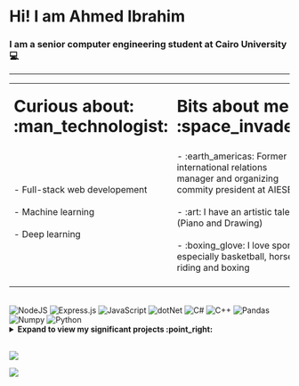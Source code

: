# Hi! I am Ahmed Ibrahim

### I am a senior computer engineering student at Cairo University :computer: 

***
<table>
    <tr>
        <td></br><b style="font-size:30px">Curious about: :man_technologist: </b></br></br></td>
        <td></br><b style="font-size:30px">Bits about me: :space_invader:</b></br></br></td>
    </tr>
    <tr>
        <td>- Full-stack web developement</br></br>
            - Machine learning</br></br>
            - Deep learning</br></br>
        </td>
        <td>
            - :earth_americas: Former international relations manager and organizing commity president at AIESEC </br></br>
            - :art: I have an artistic talent (Piano and Drawing) </br></br>
            - :boxing_glove: I love sports especially basketball, horse-riding and boxing </br></br>
        </td>
    </tr>
</table></br>
<div style="display:inline-block">
    <img alt="NodeJS" src="https://img.shields.io/badge/node.js-%2343853D.svg?style=for-the-badge&logo=node-dot-js&logoColor=white"/>
    <img alt="Express.js" src="https://img.shields.io/badge/express.js-%23404d59.svg?style=for-the-badge&logo=express&logoColor=%2361DAFB"/>
    <img alt="JavaScript" src="https://img.shields.io/badge/javascript-%23323330.svg?style=for-the-badge&logo=javascript&logoColor=%23F7DF1E"/>
    <img alt="dotNet" src="https://img.shields.io/badge/.NET-5C2D91?style=for-the-badge&logo=.net&logoColor=white"/>
    <img alt="C#" src="https://img.shields.io/badge/c%23-%23239120.svg?style=for-the-badge&logo=c-sharp&logoColor=white"/>
    <img alt="C++" src="https://img.shields.io/badge/c++-%2300599C.svg?style=for-the-badge&logo=c%2B%2B&logoColor=white"/>
    <img alt="Pandas" src="https://img.shields.io/badge/pandas-%23150458.svg?style=for-the-badge&logo=pandas&logoColor=white"/>
    <img alt="Numpy" src="https://img.shields.io/badge/numpy-%23013243.svg?style=for-the-badge&logo=numpy&logoColor=white"/>
    <img alt="Python" src="https://img.shields.io/badge/python-%2314354C.svg?style=for-the-badge&logo=python&logoColor=white"/>
</div></br>
<!-- start work project section -->
<details>
<summary><b> Expand to view my significant projects :point_right:</b></summary> </br>
<table>
  <thead>
    <tr>
      <th>Project Name</th>
      <th>Skills used</th>
      <th>Description</th>
    </tr>
  </thead>
  <tbody>
    <tr>
      <td><a href='https://github.com/AhmedIbrahimAbdellatif/Flickr-Api'>Flickr Clone</a></td>
      <td>JavaScript, NodeJs, Express, MongoDB, Jest</td>
      <td>Replicating Flickr app backend: REST APIs and database</td>
    </tr>
    <tr>
     <td><a href='https://github.com/AhmedIbrahimAbdellatif/Mini-Compiler'>Mini Compiler</a></td>
     <td>Bison, Flex, C-Language</td>
     <td>A mini compiler for a simple programming langauge</td>
    </tr>
    <tr>
     <td><a href='https://github.com/AhmedIbrahimAbdellatif/Space-Shapes'>Space Shapes</a></td>
     <td>Assembly Language</td>
     <td>A simple arcade game designed from A to Z by me and implemented 100% using Assembly</td>
    </tr>
  </tbody>
</table>
</details>
<!-- end work project section -->
</br>

<!-- ![Ahmed's github stats](https://github-readme-stats.vercel.app/api?username=AhmedIbrahimAbdellatif&count_private=true&line_height=40'&theme=algolia) -->
<img src='https://github-readme-stats.vercel.app/api?username=AhmedIbrahimAbdellatif&hide=stars,issues&show_icons=true&theme=algolia&count_private=true&line_height=40'/></br>

<!--[![Top Langs](https://github-readme-stats.vercel.app/api/top-langs/?username=AhmedIbrahimAbdellatif&theme=algolia)](https://github.com/anuraghazra/github-readme-stats)-->
<img src="https://media.giphy.com/media/PoEEkdnOS4gIybefeC/source.gif">
